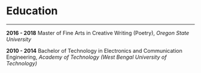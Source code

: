# Education

------------------

**2016 - 2018** Master of Fine Arts in Creative Writing (Poetry), _Oregon State University_

**2010 - 2014** Bachelor of Technology in Electronics and Communication Engineering, _Academy
of Technology (West Bengal University of Technology)_